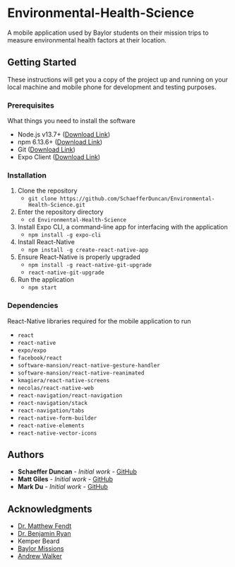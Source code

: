 # Environmental-Health-Science

A mobile application used by Baylor students on their mission trips to measure environmental health factors at their location.


## Getting Started

These instructions will get you a copy of the project up and running on your local machine and mobile phone for development and testing purposes.

### Prerequisites

What things you need to install the software

- Node.js v13.7+ ([Download Link](https://nodejs.org/en/download/))
- npm 6.13.6+ ([Download Link](https://nodejs.org/en/))
- Git ([Download Link](https://git-scm.com/downloads))
- Expo Client ([Download Link](https://expo.io/tools))

### Installation

1. Clone the repository
   - `git clone https://github.com/SchaefferDuncan/Environmental-Health-Science.git`
2. Enter the repository directory
   - `cd Environmental-Health-Science`
3. Install Expo CLI, a command-line app for interfacing with the application
   - `npm install -g expo-cli`
4. Install React-Native
   - `npm install -g create-react-native-app`
5. Ensure React-Native is properly upgraded
   - `npm install -g react-native-git-upgrade`
   - `react-native-git-upgrade`
6. Run the application
   - `npm start`

### Dependencies

React-Native libraries required for the mobile application to run

- `react`
- `react-native`
- `expo/expo`
- `facebook/react`
- `software-mansion/react-native-gesture-handler`
- `software-mansion/react-native-reanimated`
- `kmagiera/react-native-screens`
- `necolas/react-native-web`
- `react-navigation/react-navigation`
- `react-navigation/stack`
- `react-navigation/tabs`
- `react-native-form-builder`
- `react-native-elements`
- `react-native-vector-icons`

## Authors

- **Schaeffer Duncan** - *Initial work* - [GitHub](https://github.com/SchaefferDuncan)
- **Matt Giles** - *Initial work* - [GitHub](https://github.com/DarthIguanadon)
- **Mark Du** - *Initial work* - [GitHub](https://github.com/mdu2017)

## Acknowledgments

- [Dr. Matthew Fendt](https://www.ecs.baylor.edu/index.php?id=961900)
- [Dr. Benjamin Ryan](https://www.baylor.edu/environmentalscience/index.php?id=964879)
- Kemper Beard
- [Baylor Missions](https://www.baylor.edu/missions/)
- [Andrew Walker](https://github.com/walker76)
